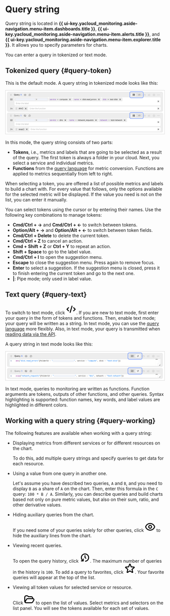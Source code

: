 # Query string

Query string is located in **{{ ui-key.yacloud_monitoring.aside-navigation.menu-item.dashboards.title }}**, **{{ ui-key.yacloud_monitoring.aside-navigation.menu-item.alerts.title }}**, and **{{ ui-key.yacloud_monitoring.aside-navigation.menu-item.explorer.title }}**. It allows you to specify parameters for charts.

You can enter a query in tokenized or text mode.

## Tokenized query {#query-token}

This is the default mode. A query string in tokenized mode looks like this:

![Query string in tokenized mode](../../../_assets/monitoring/query_string_tokens_2025.png "Query string in tokenized mode")

In this mode, the query string consists of two parts:

* **Tokens**, i.e., metrics and labels that are going to be selected as a result of the query. The first token is always a folder in your cloud. Next, you select a service and individual metrics.
* **Functions** from the [query language](../querying.md) for metric conversion. Functions are applied to metrics sequentially from left to right.

When selecting a token, you are offered a list of possible metrics and labels to build a chart with. For every value that follows, only the options available for the selected metric will be displayed. If the value you need is not on the list, you can enter it manually.

You can select tokens using the cursor or by entering their names. Use the following key combinations to manage tokens:

* **Cmd/Ctrl + →** and **Cmd/Ctrl + ←** to switch between tokens.
* **Option/Alt + →** and **Option/Alt + ←** to switch between token fields.
* **Cmd/Ctrl + Delete** to delete the current token.
* **Cmd/Ctrl + Z** to cancel an action.
* **Cmd + Shift + Z** or **Ctrl + Y** to repeat an action.
* **Shift + Space** to go to the label value.
* **Cmd/Ctrl + I** to open the suggestion menu.
* **Escape** to close the suggestion menu. Press again to remove focus.
* **Enter** to select a suggestion. If the suggestion menu is closed, press it to finish entering the current token and go to the next one.
* **|**: Pipe mode; only used in label value.

## Text query {#query-text}

To switch to text mode, click ![raw](../../../_assets/console-icons/code.svg). If you are new to text mode, first enter your query in the form of tokens and functions. Then, enable text mode; your query will be written as a string. In text mode, you can use the [query language](../querying.md) more flexibly. Also, in text mode, your query is transmitted when [reading data via the API](../../api-ref/MetricsData/read.md).

A query string in text mode looks like this:

![Query string in text mode](../../../_assets/monitoring/query_string_text_2025.png "Query string in text mode")

In text mode, queries to monitoring are written as functions. Function arguments are tokens, outputs of other functions, and other queries. Syntax highlighting is supported: function names, key words, and label values are highlighted in different colors.

## Working with a query string {#query-working}

The following features are available when working with a query string:

* Displaying metrics from different services or for different resources on the chart.

    To do this, add multiple query strings and specify queries to get data for each resource.

* Using a value from one query in another one.

    Let's assume you have described two queries, `A` and `B`, and you need to display `B` as a share of `A` on the chart. Then, enter this formula in the `C` query: `100 * B / A`. Similarly, you can describe queries and build charts based not only on pure metric values, but also on their sum, ratio, and other derivative values.

* Hiding auxiliary queries from the chart.

    If you need some of your queries solely for other queries, click ![eye](../../../_assets/console-icons/eye.svg) to hide the auxiliary lines from the chart.

* Viewing recent queries.

    To open the query history, click ![clock-arrow-rotate-left](../../../_assets/console-icons/clock-arrow-rotate-left.svg). The maximum number of queries in the history is `100`. To add a query to favorites, click ![star](../../../_assets/console-icons/star.svg). Your favorite queries will appear at the top of the list.

* Viewing all token values for selected service or resource.

    Click ![view](../../../_assets/console-icons/folder-open.svg) to open the list of values. Select metrics and selectors on the list panel. You will see the tokens available for each set of values.
